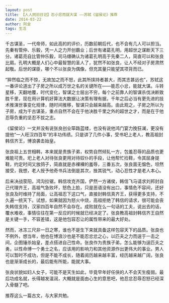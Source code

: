 ```yaml
---
layout: post
title: 【人人网旧日记】忍小忿而就大谋 ——苏轼《留侯论》推荐
date: 2014-03-22
author: 阿金
tags: 生活
---
```


千古谋圣，一代帝师，如此高的的评价，历数前朝后代，也不会有几人可以担当。先秦有管仲、乐毅，凭一人之力开创霸业；后世有诸葛孔明，用超世之谋断天下三分。诸葛亮自比管仲乐毅，司马缳确认为诸葛孔明高于先秦二人，简直可以和张良比肩。孔明大概是人们心中最智慧的圣人了，犹然不如张良，让人不经对子房肃然起敬。后世的谋臣，哪个不以张良为偶像，但充其量只能望其项背而已。

“猝然临之而不惊，无故加之而不怒，此其所挟持者甚大，而其志甚远也”，苏轼这一番评论道出了子房之所以成万世之名的关键所在——能忍小忿，能就大谋。斗转星移，天翻地覆，时代变化，智谋之士层出不穷，每个之前靠人的智谋杀伐决断致胜千里，现在用计算机好算法大数据让决策有理有据，千年之后必当有更先进的技术推演世事变化规律，随时间推移，智谋只会越来越高。由此观之，子房之所以为子房，成为千古谋圣，重点自然不会在于他决胜千里之外的超世之才，而是在于他忍辱负重的坚忍不拔之志。

《留侯论》一文并没有说张良创业筚路蓝缕，也没有说他鸿门宴力挽狂澜，更没有提他“一人旺汉四百年”的丰功伟绩。只是讲了几件小事，受书圯上老人，教高祖封韩信齐王，博浪袭击始皇。

张良祖上五世相韩，本来就是贵族子弟，权势自然倾轧一方，包羞忍辱的品质也更难能可贵。圯上老人对待张良更用对待奴仆的手段，让他帮忙捡鞋，令其屈身提鞋，约定时间又放鸽子，简直就是赤裸裸的羞辱，三番五次，张良面无愠色，坦然接受，我想，老人授予他奇书兵法倒是其次，挫其锐气，动心忍性才是老人本心。

后来决战荥阳，鸿沟拉锯，韩信攻克齐国，俨然一方诸侯，韩信飞马请求刘邦封自己代理齐王，高祖气急败坏，怒色上脸，只是恶语没有出口，事情危不容间，还好张良及时维持了局面，让高祖忍下这口气，直接封韩信真齐王，获得更多支持，不久遍一统天下。试想，如果就因为怒火中烧，高祖拒绝了韩信的请求，很可能会丧失韩信支持，汉家四百年自然不会存在。成败就在么一句话的工夫，说出去的话，覆水难收，事情往往在第一反应的时候就已经决定了。张良教高祖封韩信齐王自然是关键一手，不容差错，这是他包容忍让的属性带来的最大好处。

然而，冰冻三尺非一日之寒，谁也不是生下来就具备这样包容天下的品质。张良也不例外，想当年，他也在博浪沙也是不能忍忿忿之心，以匹夫之力而逞于一击之间，企图锤杀始皇，差点搭进自己性命。张良作为贵族子弟，怎么能够为逞匹夫之勇，以性命博一个勇士之名，应该用的影响力和其他资源作出更伟大的事业。男人可以暂时不成功，但是不能不成长，随着阅历越来越丰富，经历越来越广阔，张良也是渐渐成长的，最后能有所能，能就大事。

张良状貌如妇人女子，可能不是天生如此，毕竟早年好任侠的人不会天生瘦弱。最后功成名就，长得越发温润，大概就是面由心生的意思吧，他忍忿忍辱忍怒已经深入骨髓了吧。

推荐这么一篇古文，与大家共勉。
